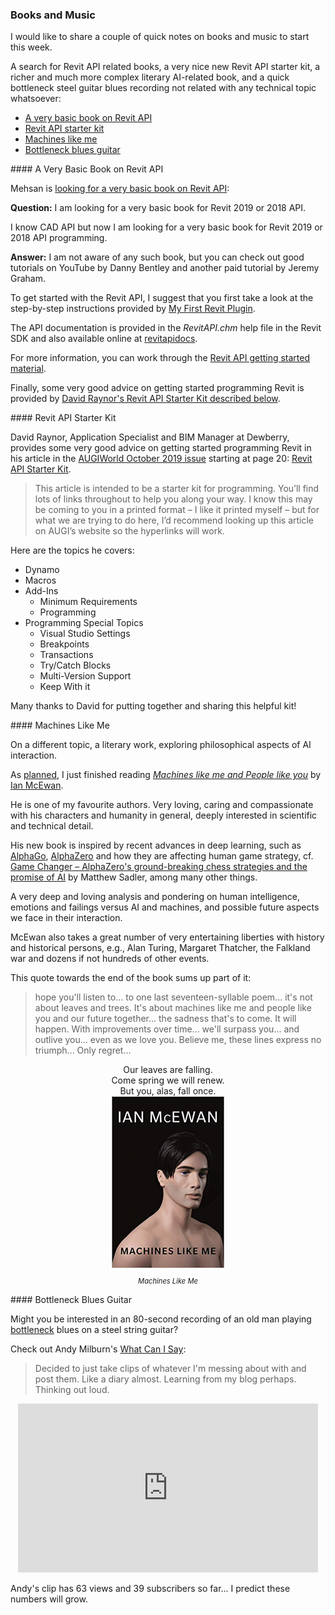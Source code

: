 <head>
<meta http-equiv="Content-Type" content="text/html; charset=utf-8">
<link rel="stylesheet" type="text/css" href="bc.css">
<script src="https://cdn.rawgit.com/google/code-prettify/master/loader/run_prettify.js" type="text/javascript"></script>
<script async src="https://platform.twitter.com/widgets.js" charset="utf-8"></script>
</head>

<!---

- Looking for a very basic book on Revit API
  https://forums.autodesk.com/t5/revit-api-forum/i-am-looking-for-a-very-basic-book-for-revit-2019-or-2018-api/m-p/9063954
  [AUGIWorld October 2019 issue](https://issuu.com/augi/docs/aw201910hr)
  /j/tmp/AW201910hr.pdf
  page 20, Revit MEP Revit API Starter Kit
  /a/doc/revit/tbc/git/a/zip/2019-10_AUGI_Revit_API_Starter_Kit.md
  https://github.com/jeremytammik/tbc/blob/gh-pages/a/zip/2019-10_AUGI_Revit_API_Starter_Kit.html
  https://github.com/jeremytammik/tbc/blob/gh-pages/a/zip/2019-10_AUGI_Revit_API_Starter_Kit.md
  This article is intended to be a starter kit for programming. You’ll find lots of links throughout to help you along your way. I know this may be coming to you in a printed format, I like it printed myself, but for what we are trying to do here, I’d recommend looking up this article on AUGI’s website so the hyperlinks will work.
  Dynamo
  Macros
  Add-Ins
  Minimum requirements
  Programming
  2019-10_AUGI_Revit_API_Starter_Kit.txt

- I just finished reading *Machines like me and People like you* by Ian McEwan
  A very deep and loving analysis and pondering on human intelligence, emotions and failings versus AI and machines.
  A quote towards the end of the book:
  hope you'll listen to... to one last seventeen-syllable poem... it's not about leaves and trees.
  It's about machines like me and people like you and our future together... the sadness that's to come.
  It will happen. With improvements over time... we'll surpass you... and outlive you... even as we love you.
  Believe me, these lines express no triumph... Only regret...
  Our leaves are falling.
  Come spring we will renew.
  But you, alas, fall once.

- Might you be interested in an 80-second recording of an old man playing bottleneck blues on a steel string guitar?
  Check out Andy Milburn's [What Can I Say](https://youtu.be/QrI3hvv-_Ws):
Decided to just take clips of whatever I'm messing about with and post them. Like a diary almost. Learning from my blog perhaps. Thinking out loud.
<iframe width="560" height="315" src="https://www.youtube.com/embed/QrI3hvv-_Ws" frameborder="0" allow="accelerometer; autoplay; encrypted-media; gyroscope; picture-in-picture" allowfullscreen></iframe>
  56 views and 39 subscribers so far... I predict these numbers will grow.

twitter:

 in the #RevitAPI @AutodeskForge @AutodeskRevit #bim #DynamoBim #ForgeDevCon 

&ndash; 
...

linkedin:


#bim #DynamoBim #ForgeDevCon #Revit #API #IFC #SDK #AI #VisualStudio #Autodesk #AEC #adsk

the [Revit API discussion forum](http://forums.autodesk.com/t5/revit-api-forum/bd-p/160) thread

<p style="font-size: 80%; font-style:italic"></p>

-->

### Books and Music

I would like to share a couple of quick notes on books and music to start this week.

A search for Revit API related books, a very nice new Revit API starter kit, a richer and much more complex literary AI-related book, and a quick bottleneck steel guitar blues recording not related with any technical topic whatsoever:

- [A very basic book on Revit API](#2)
- [Revit API starter kit](#3)
- [Machines like me](#4)
- [Bottleneck blues guitar](#5)


####<a name="2"></a> A Very Basic Book on Revit API

Mehsan is [looking for a very basic book on Revit API](https://forums.autodesk.com/t5/revit-api-forum/i-am-looking-for-a-very-basic-book-for-revit-2019-or-2018-api/m-p/9063954):

**Question:** I am looking for a very basic book for Revit 2019 or 2018 API.

I know CAD API but now I am looking for a very basic book for Revit 2019 or 2018 API programming.

**Answer:** I am not aware of any such book, but you can check out good tutorials on YouTube by Danny Bentley and another paid tutorial by Jeremy Graham.

To get started with the Revit API, I suggest that you first take a look at the step-by-step instructions provided
by [My First Revit Plugin](https://knowledge.autodesk.com/support/revit-products/learn-explore/caas/simplecontent/content/my-first-revit-plug-overview.html).

The API documentation is provided in the *RevitAPI.chm* help file in the Revit SDK and also available online at  [revitapidocs](https://www.revitapidocs.com).

For more information, you can work through the [Revit API getting started material](https://thebuildingcoder.typepad.com/blog/about-the-author.html#2).

Finally, some very good advice on getting started programming Revit is provided
by [David Raynor's Revit API Starter Kit described below](#3).

####<a name="3"></a> Revit API Starter Kit

David Raynor, Application Specialist and BIM Manager at Dewberry, provides some very good advice on getting started programming Revit in
his article in the [AUGIWorld October 2019 issue](https://issuu.com/augi/docs/aw201910hr) starting at
page 20: [Revit API Starter Kit](https://issuu.com/augi/docs/aw201910hr/20).

> This article is intended to be a starter kit for programming. You’ll find lots of links throughout to help you along your way. I know this may be coming to you in a printed format &ndash; I like it printed myself &ndash; but for what we are trying to do here, I’d recommend looking up this article on AUGI’s website so the hyperlinks will work.

Here are the topics he covers:

- Dynamo
- Macros
- Add-Ins
    - Minimum Requirements
    - Programming
- Programming Special Topics
    - Visual Studio Settings
    - Breakpoints
    - Transactions
    - Try/Catch Blocks
    - Multi-Version Support
    - Keep With it

Many thanks to David for putting together and sharing this helpful kit!

####<a name="4"></a> Machines Like Me

On a different topic, a literary work, exploring philosophical aspects of AI interaction.

As [planned](https://thebuildingcoder.typepad.com/blog/2019/06/revit-camera-settings-project-plasma-da4r-and-ai.html#5),
I just finished reading [*Machines like me and People like you*](https://en.wikipedia.org/wiki/Machines_Like_Me)
by [Ian McEwan](https://en.wikipedia.org/wiki/Ian_McEwan).

He is one of my favourite authors.
Very loving, caring and compassionate with his characters and humanity in general, deeply interested in scientific and technical detail.

His new book is inspired by recent advances in deep learning, such
as [AlphaGo](http://thebuildingcoder.typepad.com/blog/2017/10/au-recording-books-education-and-units.html#6),
[AlphaZero](https://thebuildingcoder.typepad.com/blog/2019/03/ai-trends-and-yearly-deprecated-api-usage-cleanup.html#2) and
how they are affecting human game strategy, 
cf. [Game Changer &ndash; AlphaZero's ground-breaking chess strategies and the promise of AI](https://www.goodreads.com/review/show/2731237101) by
Matthew Sadler, among many other things.

A very deep and loving analysis and pondering on human intelligence, emotions and failings versus AI and machines, and possible future aspects we face in their interaction.

McEwan also takes a great number of very entertaining liberties with history and historical persons, e.g., Alan Turing, Margaret Thatcher, the Falkland war and dozens if not hundreds of other events.

This quote towards the end of the book sums up part of it:

> hope you'll listen to... to one last seventeen-syllable poem... it's not about leaves and trees.
It's about machines like me and people like you and our future together... the sadness that's to come.
It will happen. With improvements over time... we'll surpass you... and outlive you... even as we love you.
Believe me, these lines express no triumph... Only regret...

<center>
Our leaves are falling.
<br/>Come spring we will renew.
<br/>But you, alas, fall once.
</center>

<center>
<img src="img/machines_like_me.jpg" alt="Machines Like Me" width="180">
<p style="font-size: 80%; font-style:italic">Machines Like Me</p>
</center>


####<a name="5"></a> Bottleneck Blues Guitar

Might you be interested in an 80-second recording of an old man
playing [bottleneck](https://en.wikipedia.org/wiki/Slide_guitar) blues
on a steel string guitar?

Check out Andy Milburn's [What Can I Say](https://youtu.be/QrI3hvv-_Ws):

> Decided to just take clips of whatever I'm messing about with and post them.
Like a diary almost.
Learning from my blog perhaps.
Thinking out loud.

<center>
<iframe width="480" height="270" src="https://www.youtube.com/embed/QrI3hvv-_Ws" frameborder="0" allow="accelerometer; autoplay; encrypted-media; gyroscope; picture-in-picture" allowfullscreen></iframe>
</center>

Andy's clip has 63 views and 39 subscribers so far... I predict these numbers will grow.

